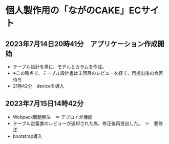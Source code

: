 # 個人製作用の「ながのCAKE」ECサイト

## 2023年7月14日20時41分　アプリケーション作成開始
 * テーブル設計を基に、モデルとカラムを作成。
 * ※この時点で、テーブル設計書は１回目のレビューを経て、再提出後の合否待ち
 * 21時42分　deviceを導入

## 2023年7月15日14時42分
 * Webpack問題解決　＝ デプロイが機能
 * テーブル定義書のレビューが返却された為、修正後再提出した。　＝　要修正
 * bootstrap導入
